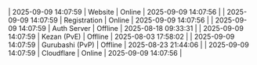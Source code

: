 | 2025-09-09 14:07:59 | Website | Online | 2025-09-09 14:07:56 |
| 2025-09-09 14:07:59 | Registration | Online | 2025-09-09 14:07:56 |
| 2025-09-09 14:07:59 | Auth Server | Offline | 2025-08-18 09:33:31 |
| 2025-09-09 14:07:59 | Kezan (PvE) | Offline | 2025-08-03 17:58:02 |
| 2025-09-09 14:07:59 | Gurubashi (PvP) | Offline | 2025-08-23 21:44:06 |
| 2025-09-09 14:07:59 | Cloudflare | Online | 2025-09-09 14:07:56 |
